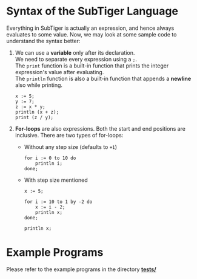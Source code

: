 # Syntax of the SubTiger Language

Everything in SubTiger is actually an expression, and hence always evaluates to some value. Now, we may look at some sample code to understand the syntax better:

1. We can use a **variable** only after its declaration.\
   We need to separate every expression using a `;`.\
   The `print` function is a built-in function that prints the integer expression's value after evaluating.\
   The `println` function is also a built-in function that appends a **newline** also while printing.

    ```tiger
    x := 5;
    y := 7;
    z := x * y;
    println (x + z);
    print (z / y);
    ```

2. **For-loops** are also expressions. Both the start and end positions are inclusive. There are two types of for-loops:

    - Without any step size (defaults to `+1`)

        ```tiger
        for i := 0 to 10 do
            println i;
        done;
        ```

    - With step size mentioned

        ```tiger
        x := 5;

        for i := 10 to 1 by -2 do
            x := i - 2;
            println x;
        done;

        println x;
        ```

# Example Programs

Please refer to the example programs in the directory [**tests/**](compiler-tree-ir/tests/)
